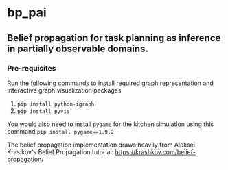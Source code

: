 # bp_pai
## Belief propagation for task planning as inference in partially observable domains. 

### Pre-requisites
Run the following commands to install required graph representation and interactive graph visualization packages
1. `pip install python-igraph`
2. `pip install pyvis`

You would also need to install `pygame` for the kitchen simulation using this command
`pip install pygame==1.9.2`

The belief propagation implementation draws heavily from Aleksei Krasikov's Belief Propagation tutorial: https://krashkov.com/belief-propagation/
